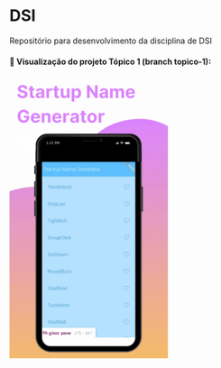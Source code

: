 # DSI
Repositório para desenvolvimento da disciplina de DSI

#### 📌 Visualização do projeto Tópico 1 (branch topico-1):

<p align="left">
  <img height="500em" src="/src/topico1.gif">
</p>
